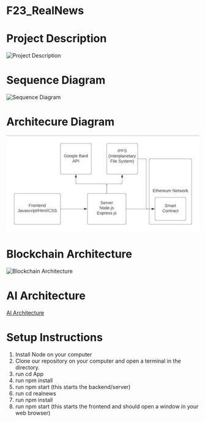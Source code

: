 # F23_RealNews

# Project Description
![Project Description](https://github.com/AI-and-Blockchain/F23_RealNews/blob/69789d3c7e5d2b10d263114234959aca9e765b6f/Project%20Description)

# Sequence Diagram
![Sequence Diagram](https://github.com/ayushk1122/F23_RealNews/blob/0ef43d67e3a74d7eb69cba6c02f2c084604efab1/sequence%20diagram%20final.PNG)


# Architecure Diagram
![Architecture Diagram](https://github.com/AI-and-Blockchain/F23_RealNews/blob/bf57f54f82967a908a2b76d098fadd60f62fdd69/architecture%20diagram.PNG)

# Blockchain Architecture
![Blockchain Architecture](https://github.com/ayushk1122/F23_RealNews/blob/3184fa61fedb0f5d3bdf5c93fe3573ebf712034e/Blockchain_architecture)

# AI Architecture
[AI Architecture](https://github.com/ayushk1122/F23_RealNews/blob/3184fa61fedb0f5d3bdf5c93fe3573ebf712034e/AI_Architecture)

# Setup Instructions

1. Install Node on your computer
2. Clone our repository on your computer and open a terminal in the directory.
3. run cd App
4. run npm install
5. run npm start (this starts the backend/server)
6. run cd realnews
7. run npm install
8. run npm start (this starts the frontend and should open a window in your web browser)
